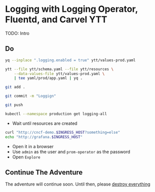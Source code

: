 # Logging with Logging Operator, Fluentd, and Carvel YTT

TODO: Intro

## Do

```bash
yq --inplace ".logging.enabled = true" ytt/values-prod.yaml

ytt --file ytt/schema.yaml --file ytt/resources \
    --data-values-file ytt/values-prod.yaml \
    | tee yaml/prod/app.yaml | yq .

git add .

git commit -m "Loggign"

git push

kubectl --namespace production get logging-all
```

* Wait until resources are created

```sh
curl "http://cncf-demo.$INGRESS_HOST?something=else"
echo "http://grafana.$INGRESS_HOST"
```

* Open it in a browser
* Use `admin` as the user and `prom-operator` as the password
* Open `Explore`

## Continue The Adventure

The adventure will continue soon. Until then, please [destroy everything](../destroy/observability.md)
